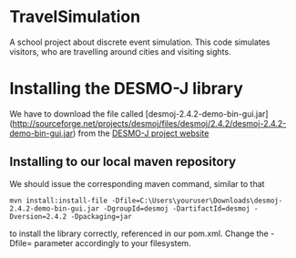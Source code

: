 # TravelSimulation
A school project about discrete event simulation. This code simulates visitors,
who are travelling around cities and visiting sights.

# Installing the DESMO-J library
We have to download the file called [desmoj-2.4.2-demo-bin-gui.jar]
(http://sourceforge.net/projects/desmoj/files/desmoj/2.4.2/desmoj-2.4.2-demo-bin-gui.jar) from the
[DESMO-J project website](http://sourceforge.net/)

## Installing to our local maven repository
We should issue the corresponding maven command, similar to that  
```
mvn install:install-file -Dfile=C:\Users\youruser\Downloads\desmoj-2.4.2-demo-bin-gui.jar -DgroupId=desmoj -DartifactId=desmoj -Dversion=2.4.2 -Dpackaging=jar  
```  
to install the library correctly, referenced in our pom.xml.
Change the -Dfile= parameter accordingly to your filesystem.